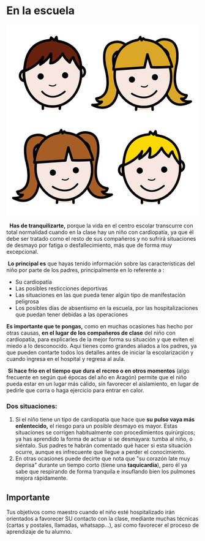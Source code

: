 # En la escuela


![Fig.3.20. Niños. Sergio Palao. ARASAAC. Licencia CC. BY-NC-SA](img/M3_20.png)


 
**Has de tranquilizarte,** porque la vida en el centro escolar transcurre con total normalidad cuando en la clase hay un niño con cardiopatía, ya que él debe ser tratado como el resto de sus compañeros y no sufrirá situaciones de desmayo por fatiga o desfallecimiento, más que de forma muy excepcional.

 **Lo principal es** que hayas tenido información sobre las características del niño por parte de los padres, principalmente en lo referente a :

*   Su cardiopatía
*   Las posibles resticciones deportivas
*   Las situaciones en las que pueda tener algún tipo de manifestación peligrosa
*   Los posibles días de absentismo en la escuela, por las hospitalizaciones que puedan tener debidas a las operaciones

**Es importante que te pongas,** como en muchas ocasiones has hecho por otras causas, **en el lugar de los** **compañeros de clase** del niño con cardiopatía, para explicarles de la mejor forma su situación y que eviten el miedo a lo desconocido. Aquí tienes como grandes aliados a los padres, ya que pueden contarte todos los detalles antes de iniciar la escolarización y cuando ingresa en el hospital y regresa al aula.

 **Si hace frío en el tiempo que dura el recreo o en otros momentos** (algo frecuente en según qué épocas del año en Aragón) permite que el niño pueda estar en un lugar más cálido, sin favorecer el aislamiento, en lugar de pedirle que corra o haga ejercicio para entrar en calor.

### **Dos situaciones:**

1.  Si el niño tiene un tipo de cardiopatía que hace que **su pulso vaya más enlentecido,** el riesgo para un posible desmayo es mayor. Estas situaciones se corrigen habitualmente con procedimientos quirúrgicos; ya has aprendido la forma de actuar si se desmayara: tumba al niño, o siéntalo. Sus padres te habrán comentado qué hacer si esta situación ocurre, aunque es infrecuente que llegue a perder el conocimiento.
2.  En otras ocasiones puede decirte que nota que "su corazón late muy deprisa" durante un tiempo corto (tiene una **taquicardia**), pero él ya sabe que respirando de forma tranquila e insuflando bien los pulmones mejora rápidamente.

## Importante

Tus objetivos como maestro cuando el niño esté hospitalizado irán orientados a favorecer SU contacto con la clase, mediante muchas técnicas (cartas y postales, llamadas, whatsapp...), así como favorecer el proceso de aprendizaje de tu alumno.

